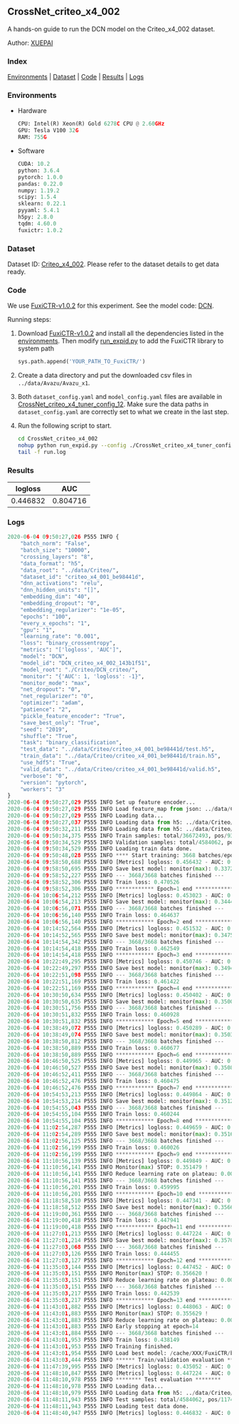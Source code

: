 ## CrossNet_criteo_x4_002

A hands-on guide to run the DCN model on the Criteo_x4_002 dataset.

Author: [XUEPAI](https://github.com/xue-pai)

### Index
[Environments](#Environments) | [Dataset](#Dataset) | [Code](#Code) | [Results](#Results) | [Logs](#Logs)

### Environments
+ Hardware

  ```python
  CPU: Intel(R) Xeon(R) Gold 6278C CPU @ 2.60GHz
  GPU: Tesla V100 32G
  RAM: 755G

  ```

+ Software

  ```python
  CUDA: 10.2
  python: 3.6.4
  pytorch: 1.0.0
  pandas: 0.22.0
  numpy: 1.19.2
  scipy: 1.5.4
  sklearn: 0.22.1
  pyyaml: 5.4.1
  h5py: 2.8.0
  tqdm: 4.60.0
  fuxictr: 1.0.2
  ```

### Dataset
Dataset ID: [Criteo_x4_002](https://github.com/openbenchmark/BARS/blob/master/ctr_prediction/datasets/Criteo/README.md#Criteo_x4_002). Please refer to the dataset details to get data ready.

### Code

We use [FuxiCTR-v1.0.2](https://github.com/xue-pai/FuxiCTR/tree/v1.0.2) for this experiment. See the model code: [DCN](https://github.com/xue-pai/FuxiCTR/blob/v1.0.2/fuxictr/pytorch/models/DCN.py).

Running steps:

1. Download [FuxiCTR-v1.0.2](https://github.com/xue-pai/FuxiCTR/archive/refs/tags/v1.0.2.zip) and install all the dependencies listed in the [environments](#environments). Then modify [run_expid.py](./run_expid.py#L5) to add the FuxiCTR library to system path
    
    ```python
    sys.path.append('YOUR_PATH_TO_FuxiCTR/')
    ```

2. Create a data directory and put the downloaded csv files in `../data/Avazu/Avazu_x1`.

3. Both `dataset_config.yaml` and `model_config.yaml` files are available in [CrossNet_criteo_x4_tuner_config_12](./CrossNet_criteo_x4_tuner_config_12). Make sure the data paths in `dataset_config.yaml` are correctly set to what we create in the last step.

4. Run the following script to start.

    ```bash
    cd CrossNet_criteo_x4_002
    nohup python run_expid.py --config ./CrossNet_criteo_x4_tuner_config_12 --expid DCN_criteo_x4_002_eeeaa5c1 --gpu 0 > run.log &
    tail -f run.log
    ```

### Results

| logloss | AUC  |
|:--------------------:|:--------------------:|
| 0.446832 | 0.804716  |


### Logs
```python
2020-06-04 09:50:27,026 P555 INFO {
    "batch_norm": "False",
    "batch_size": "10000",
    "crossing_layers": "8",
    "data_format": "h5",
    "data_root": "../data/Criteo/",
    "dataset_id": "criteo_x4_001_be98441d",
    "dnn_activations": "relu",
    "dnn_hidden_units": "[]",
    "embedding_dim": "40",
    "embedding_dropout": "0",
    "embedding_regularizer": "1e-05",
    "epochs": "100",
    "every_x_epochs": "1",
    "gpu": "1",
    "learning_rate": "0.001",
    "loss": "binary_crossentropy",
    "metrics": "['logloss', 'AUC']",
    "model": "DCN",
    "model_id": "DCN_criteo_x4_002_143b1f51",
    "model_root": "./Criteo/DCN_criteo/",
    "monitor": "{'AUC': 1, 'logloss': -1}",
    "monitor_mode": "max",
    "net_dropout": "0",
    "net_regularizer": "0",
    "optimizer": "adam",
    "patience": "2",
    "pickle_feature_encoder": "True",
    "save_best_only": "True",
    "seed": "2019",
    "shuffle": "True",
    "task": "binary_classification",
    "test_data": "../data/Criteo/criteo_x4_001_be98441d/test.h5",
    "train_data": "../data/Criteo/criteo_x4_001_be98441d/train.h5",
    "use_hdf5": "True",
    "valid_data": "../data/Criteo/criteo_x4_001_be98441d/valid.h5",
    "verbose": "0",
    "version": "pytorch",
    "workers": "3"
}
2020-06-04 09:50:27,029 P555 INFO Set up feature encoder...
2020-06-04 09:50:27,029 P555 INFO Load feature_map from json: ../data/Criteo/criteo_x4_001_be98441d/feature_map.json
2020-06-04 09:50:27,029 P555 INFO Loading data...
2020-06-04 09:50:27,037 P555 INFO Loading data from h5: ../data/Criteo/criteo_x4_001_be98441d/train.h5
2020-06-04 09:50:32,211 P555 INFO Loading data from h5: ../data/Criteo/criteo_x4_001_be98441d/valid.h5
2020-06-04 09:50:34,375 P555 INFO Train samples: total/36672493, pos/9396350, neg/27276143, ratio/25.62%
2020-06-04 09:50:34,529 P555 INFO Validation samples: total/4584062, pos/1174544, neg/3409518, ratio/25.62%
2020-06-04 09:50:34,529 P555 INFO Loading train data done.
2020-06-04 09:50:48,028 P555 INFO **** Start training: 3668 batches/epoch ****
2020-06-04 09:58:50,688 P555 INFO [Metrics] logloss: 0.456432 - AUC: 0.793701
2020-06-04 09:58:50,695 P555 INFO Save best model: monitor(max): 0.337269
2020-06-04 09:58:52,227 P555 INFO --- 3668/3668 batches finished ---
2020-06-04 09:58:52,306 P555 INFO Train loss: 0.470526
2020-06-04 09:58:52,306 P555 INFO ************ Epoch=1 end ************
2020-06-04 10:06:54,212 P555 INFO [Metrics] logloss: 0.453023 - AUC: 0.797493
2020-06-04 10:06:54,213 P555 INFO Save best model: monitor(max): 0.344470
2020-06-04 10:06:56,071 P555 INFO --- 3668/3668 batches finished ---
2020-06-04 10:06:56,140 P555 INFO Train loss: 0.464637
2020-06-04 10:06:56,140 P555 INFO ************ Epoch=2 end ************
2020-06-04 10:14:52,564 P555 INFO [Metrics] logloss: 0.451532 - AUC: 0.799077
2020-06-04 10:14:52,565 P555 INFO Save best model: monitor(max): 0.347545
2020-06-04 10:14:54,342 P555 INFO --- 3668/3668 batches finished ---
2020-06-04 10:14:54,418 P555 INFO Train loss: 0.462549
2020-06-04 10:14:54,418 P555 INFO ************ Epoch=3 end ************
2020-06-04 10:22:49,295 P555 INFO [Metrics] logloss: 0.450746 - AUC: 0.800161
2020-06-04 10:22:49,297 P555 INFO Save best model: monitor(max): 0.349416
2020-06-04 10:22:51,098 P555 INFO --- 3668/3668 batches finished ---
2020-06-04 10:22:51,169 P555 INFO Train loss: 0.461422
2020-06-04 10:22:51,169 P555 INFO ************ Epoch=4 end ************
2020-06-04 10:30:50,634 P555 INFO [Metrics] logloss: 0.450402 - AUC: 0.800413
2020-06-04 10:30:50,635 P555 INFO Save best model: monitor(max): 0.350011
2020-06-04 10:30:51,756 P555 INFO --- 3668/3668 batches finished ---
2020-06-04 10:30:51,832 P555 INFO Train loss: 0.460928
2020-06-04 10:30:51,832 P555 INFO ************ Epoch=5 end ************
2020-06-04 10:38:49,072 P555 INFO [Metrics] logloss: 0.450289 - AUC: 0.800637
2020-06-04 10:38:49,074 P555 INFO Save best model: monitor(max): 0.350348
2020-06-04 10:38:50,812 P555 INFO --- 3668/3668 batches finished ---
2020-06-04 10:38:50,889 P555 INFO Train loss: 0.460677
2020-06-04 10:38:50,889 P555 INFO ************ Epoch=6 end ************
2020-06-04 10:46:50,525 P555 INFO [Metrics] logloss: 0.449965 - AUC: 0.800864
2020-06-04 10:46:50,527 P555 INFO Save best model: monitor(max): 0.350899
2020-06-04 10:46:52,411 P555 INFO --- 3668/3668 batches finished ---
2020-06-04 10:46:52,476 P555 INFO Train loss: 0.460475
2020-06-04 10:46:52,476 P555 INFO ************ Epoch=7 end ************
2020-06-04 10:54:53,213 P555 INFO [Metrics] logloss: 0.449864 - AUC: 0.801093
2020-06-04 10:54:53,214 P555 INFO Save best model: monitor(max): 0.351228
2020-06-04 10:54:55,043 P555 INFO --- 3668/3668 batches finished ---
2020-06-04 10:54:55,104 P555 INFO Train loss: 0.460244
2020-06-04 10:54:55,104 P555 INFO ************ Epoch=8 end ************
2020-06-04 11:02:54,287 P555 INFO [Metrics] logloss: 0.449659 - AUC: 0.801341
2020-06-04 11:02:54,289 P555 INFO Save best model: monitor(max): 0.351682
2020-06-04 11:02:56,125 P555 INFO --- 3668/3668 batches finished ---
2020-06-04 11:02:56,199 P555 INFO Train loss: 0.460026
2020-06-04 11:02:56,199 P555 INFO ************ Epoch=9 end ************
2020-06-04 11:10:56,139 P555 INFO [Metrics] logloss: 0.449849 - AUC: 0.801328
2020-06-04 11:10:56,141 P555 INFO Monitor(max) STOP: 0.351479 !
2020-06-04 11:10:56,141 P555 INFO Reduce learning rate on plateau: 0.000100
2020-06-04 11:10:56,141 P555 INFO --- 3668/3668 batches finished ---
2020-06-04 11:10:56,201 P555 INFO Train loss: 0.459995
2020-06-04 11:10:56,201 P555 INFO ************ Epoch=10 end ************
2020-06-04 11:18:58,510 P555 INFO [Metrics] logloss: 0.447341 - AUC: 0.803944
2020-06-04 11:18:58,512 P555 INFO Save best model: monitor(max): 0.356603
2020-06-04 11:19:00,361 P555 INFO --- 3668/3668 batches finished ---
2020-06-04 11:19:00,418 P555 INFO Train loss: 0.447941
2020-06-04 11:19:00,418 P555 INFO ************ Epoch=11 end ************
2020-06-04 11:27:01,213 P555 INFO [Metrics] logloss: 0.447224 - AUC: 0.804234
2020-06-04 11:27:01,214 P555 INFO Save best model: monitor(max): 0.357010
2020-06-04 11:27:03,068 P555 INFO --- 3668/3668 batches finished ---
2020-06-04 11:27:03,126 P555 INFO Train loss: 0.444455
2020-06-04 11:27:03,127 P555 INFO ************ Epoch=12 end ************
2020-06-04 11:35:03,144 P555 INFO [Metrics] logloss: 0.447452 - AUC: 0.804072
2020-06-04 11:35:03,151 P555 INFO Monitor(max) STOP: 0.356620 !
2020-06-04 11:35:03,151 P555 INFO Reduce learning rate on plateau: 0.000010
2020-06-04 11:35:03,151 P555 INFO --- 3668/3668 batches finished ---
2020-06-04 11:35:03,217 P555 INFO Train loss: 0.442539
2020-06-04 11:35:03,217 P555 INFO ************ Epoch=13 end ************
2020-06-04 11:43:01,882 P555 INFO [Metrics] logloss: 0.448063 - AUC: 0.803692
2020-06-04 11:43:01,883 P555 INFO Monitor(max) STOP: 0.355629 !
2020-06-04 11:43:01,883 P555 INFO Reduce learning rate on plateau: 0.000001
2020-06-04 11:43:01,883 P555 INFO Early stopping at epoch=14
2020-06-04 11:43:01,884 P555 INFO --- 3668/3668 batches finished ---
2020-06-04 11:43:01,953 P555 INFO Train loss: 0.438149
2020-06-04 11:43:01,953 P555 INFO Training finished.
2020-06-04 11:43:01,954 P555 INFO Load best model: /cache/XXX/FuxiCTR/benchmarks/Criteo/DCN_criteo/criteo_x4_001_be98441d/DCN_criteo_x4_002_143b1f51_model.ckpt
2020-06-04 11:43:03,444 P555 INFO ****** Train/validation evaluation ******
2020-06-04 11:47:39,995 P555 INFO [Metrics] logloss: 0.435052 - AUC: 0.817433
2020-06-04 11:48:10,847 P555 INFO [Metrics] logloss: 0.447224 - AUC: 0.804234
2020-06-04 11:48:10,978 P555 INFO ******** Test evaluation ********
2020-06-04 11:48:10,978 P555 INFO Loading data...
2020-06-04 11:48:10,979 P555 INFO Loading data from h5: ../data/Criteo/criteo_x4_001_be98441d/test.h5
2020-06-04 11:48:11,943 P555 INFO Test samples: total/4584062, pos/1174544, neg/3409518, ratio/25.62%
2020-06-04 11:48:11,943 P555 INFO Loading test data done.
2020-06-04 11:48:40,947 P555 INFO [Metrics] logloss: 0.446832 - AUC: 0.804716

```

